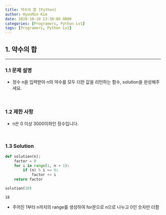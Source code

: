 ```yaml
---
title: 약수의 합 [Python]
author: HyunMin Kim
date: 2020-10-10 13:30:00 0000
categories: [Programers, Python Lv1]
tags: [Programers, Python Lv1]
---
```



## 1. 약수의 합
---
### 1.1 문제 설명
- 정수 n을 입력받아 n의 약수를 모두 더한 값을 리턴하는 함수, solution을 완성해주세요.

<br>

### 1.2 제한 사항
- n은 0 이상 3000이하인 정수입니다.

<br>

### 1.3 Solution

```python
def solution(n):
    factor = 0
    for i in range(1, n + 1):
        if (n) % i == 0:
            factor += i
    return factor
```

```python
solution(10)
```
    18

- 주어진 1부터 n까지의 range를 생성하여 for문으로 n으로 나누고 0인 숫자만 더함